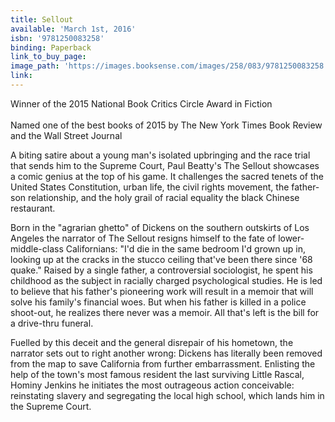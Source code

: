```yaml
---
title: Sellout
available: 'March 1st, 2016'
isbn: '9781250083258'
binding: Paperback
link_to_buy_page:
image_path: 'https://images.booksense.com/images/258/083/9781250083258.jpg'
link:
---
```



Winner of the 2015 National Book Critics Circle Award in Fiction
<br>
<br>Named one of the best books of 2015 by The New York Times Book Review and the Wall Street Journal

A biting satire about a young man's isolated upbringing and the race trial that sends him to the Supreme Court, Paul Beatty's The Sellout showcases a comic genius at the top of his game. It challenges the sacred tenets of the United States Constitution, urban life, the civil rights movement, the father-son relationship, and the holy grail of racial equality the black Chinese restaurant.

Born in the "agrarian ghetto" of Dickens on the southern outskirts of Los Angeles the narrator of The Sellout resigns himself to the fate of lower-middle-class Californians: "I'd die in the same bedroom I'd grown up in, looking up at the cracks in the stucco ceiling that've been there since '68 quake." Raised by a single father, a controversial sociologist, he spent his childhood as the subject in racially charged psychological studies. He is led to believe that his father's pioneering work will result in a memoir that will solve his family's financial woes. But when his father is killed in a police shoot-out, he realizes there never was a memoir. All that's left is the bill for a drive-thru funeral.

Fuelled by this deceit and the general disrepair of his hometown, the narrator sets out to right another wrong: Dickens has literally been removed from the map to save California from further embarrassment. Enlisting the help of the town's most famous resident the last surviving Little Rascal, Hominy Jenkins he initiates the most outrageous action conceivable: reinstating slavery and segregating the local high school, which lands him in the Supreme Court.